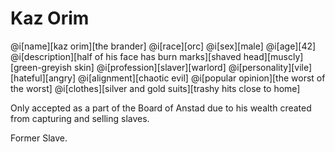 # Kaz Orim

@i[name][kaz orim][the brander]
@i[race][orc]
@i[sex][male]
@i[age][42]
@i[description][half of his face has burn marks][shaved head][muscly][green-greyish skin]
@i[profession][slaver][warlord]
@i[personality][vile][hateful][angry]
@i[alignment][chaotic evil]
@i[popular opinion][the worst of the worst]
@i[clothes][silver and gold suits][trashy hits close to home]

Only accepted as a part of the Board of Anstad due to his wealth created from capturing and selling slaves.

Former Slave.
